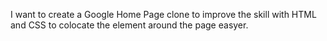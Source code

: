 I want to create a Google Home Page clone to improve the skill with HTML and CSS to colocate the element around the page easyer.
